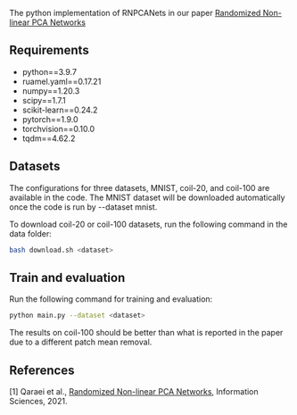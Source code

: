 The python implementation of RNPCANets in our paper [Randomized Non-linear PCA Networks](https://www.sciencedirect.com/science/article/pii/S0020025520307635)

## Requirements

* python==3.9.7
* ruamel.yaml==0.17.21
* numpy==1.20.3
* scipy==1.7.1
* scikit-learn==0.24.2
* pytorch==1.9.0
* torchvision==0.10.0
* tqdm==4.62.2

## Datasets

The configurations for three datasets, MNIST, coil-20, and coil-100 are available in the code.
The MNIST dataset will be downloaded automatically once the code is run by --dataset mnist.

To download coil-20 or coil-100 datasets, run the following command in the data folder:
```bash
bash download.sh <dataset>
```

## Train and evaluation

Run the following command for training and evaluation:
```bash
python main.py --dataset <dataset>
```
The results on coil-100 should be better than what is reported in the paper due to a different patch mean removal.

## References
[1] Qaraei et al., [Randomized Non-linear PCA Networks](https://www.sciencedirect.com/science/article/pii/S0020025520307635), Information Sciences, 2021.
